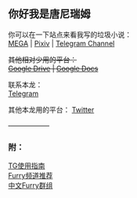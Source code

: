 ## 你好我是唐尼瑞姆

你可以在一下站点来看我写的垃圾小说：  
[MEGA](https://mega.nz/#F!bJRx1KLT!_XN_92cmsPGypMMrcWYz1A) | 
[Pixiv](https://www.pixiv.net/member.php?id=16721009) | 
[Telegram Channel](https://t.me/s/TNTwwxs)

~~其他相对少用的平台：  
[Google Drive](https://drive.google.com/folderview?id=1IzjxlC_7yyj47kygMXeFpRSjgaKfruVx) | 
[Google Docs](https://docs.google.com/document/d/1AfxgeUNo_B8ZujuMcrDUePDomQDXRpdQxFWPWD8E1Og)~~

联系本龙：  
[Telegram](https://t.me/TNT_wwxs)

其他本龙用的平台：
[Twitter](https://twitter.com/TNT_wwxs)

——————  
### 附：
[TG使用指南](https://telegra.ph/TNTwwxs-01-08-06)  
[Furry频道推荐](https://telegra.ph/TNTwwxs-02-08-06)  
[中文Furry群组](https://telegra.ph/TNTwwxs-08-08-06)  
[]()
[]()
[]()

